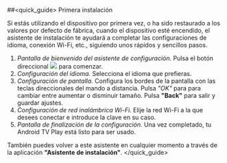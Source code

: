 ##<quick_guide> Primera instalación

Si estás utilizando el dispositivo por primera vez, o ha sido restaurado a los valores por defecto de fábrica, cuando el dispositivo esté encendido, el asistente de instalación te ayudará a completar las configuraciones de idioma, conexión Wi-Fi, etc., siguiendo unos rápidos y sencillos pasos. 

1. *Pantalla de bienvenido del asistente de configuración.* Pulsa el botón direccional ![](http://static.energysistem.com/images/manuals/42162/55003c248671d.jpg) para comenzar.
2. *Configuración del idioma.* Selecciona el idioma que prefieras.
3. *Configuración de pantalla.* Configura los bordes de la pantalla con las teclas direccionales del mando a distancia. Pulsa *"OK"* para para cambiar entre aumentar o disminuir tamaño. Pulsa **"Back"** para salir y guardar ajustes.
4. *Configuración de red inalámbrica Wi-Fi.* Elije la red Wi-Fi a la que desees conectar e introduce la clave en su caso.
5. *Pantalla de finalización de la configuración.* Una vez completado, tu Android TV Play está listo para ser usado.

También puedes volver a este asistente en cualquier momento a través de la aplicación **"Asistente de instalación"**.
</quick_guide>


